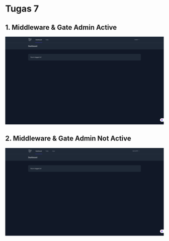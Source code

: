 # Tugas 7

## 1. Middleware & Gate Admin Active
![Alt text](screenshot/tugas7/act.png)
## 2. Middleware & Gate Admin Not Active
![Alt text](screenshot/tugas7/noact.png)
